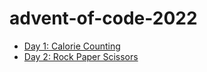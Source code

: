 # advent-of-code-2022

- [Day 1: Calorie Counting](./src/01/)
- [Day 2: Rock Paper Scissors](./src/02/)
